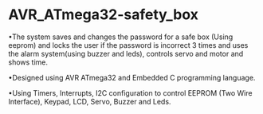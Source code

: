 # AVR_ATmega32-safety_box

•The system saves and changes the password for a safe box (Using eeprom) and locks the user if the password is incorrect 3 times and uses the alarm system(using buzzer and leds), controls servo and motor and shows time.

•Designed using AVR ATmega32 and Embedded C programming language.

•Using Timers, Interrupts, I2C configuration to control EEPROM (Two Wire Interface), Keypad, LCD, Servo, Buzzer and Leds.
